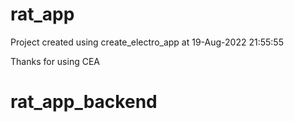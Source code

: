 # rat_app

Project created using create_electro_app at 19-Aug-2022 21:55:55

Thanks for using CEA
# rat_app_backend
